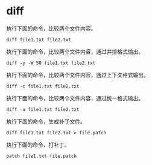 # diff

执行下面的命令，比较两个文件内容。

```
diff file1.txt file2.txt
```

执行下面的命令，比较两个文件内容，通过并排格式输出。

```
diff -y -W 50 file1.txt file2.txt
```

执行下面的命令，比较两个文件内容，通过上下文格式输出。

```
diff -c file1.txt file2.txt
```

执行下面的命令，比较两个文件内容，通过统一格式输出。

```
diff -u file1.txt file2.txt
```

执行下面的命令，生成补丁文件。

```
diff file1.txt file2.txt > file.patch
```

执行下面的命令，打补丁。

```
patch file1.txt file.patch
```

